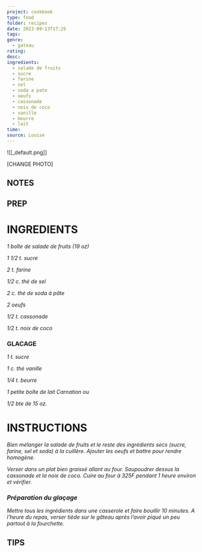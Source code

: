 ```yaml
---
project: cookbook
type: food
folder: recipes
date: 2023-09-13T17:25
tags: 
genre:
  - gateau
rating: 
desc: 
ingredients:
  - salade de fruits
  - sucre
  - farine
  - sel
  - soda a pate
  - oeufs
  - cassonade
  - noix de coco
  - vanille
  - beurre
  - lait
time: 
source: Louise
---
```


![[_default.png]]

[CHANGE PHOTO]


## NOTES




## PREP


# INGREDIENTS

_1 boîte de salade de fruits (19 oz)_

_1 1/2 t. sucre_

_2 t. farine_

_1/2 c. thé de sel_

_2 c. thé de soda à pâte_

_2 oeufs_

_1/2 t. cassonade_

_1/2 t. noix de coco_

### GLACAGE

_1 t. sucre_

_1 c. thé vanille_

_1/4 t. beurre_

_1 petite boîte de lait Carnation ou_

_1/2 bte de 15 oz._




# INSTRUCTIONS

_Bien mélanger la salade de fruits et le reste_
_des ingrédients secs (sucre, farine, sel et soda)_
_à la cuillère. Ajouter les oeufs et battre pour_
_rendre homogène._

_Verser dans un plat bien graissé allant au four._
_Saupoudrer dessus la cassonade et la noix_
_de coco. Cuire au four à 325F pendant 1 heure_
_environ et vérifier._

### _Préparation du glaçage_

_Mettre tous les ingrédients dans une casserole_
_et faire bouillir 10 minutes. A l’heure du_
_repas, verser tiède sur le gâteau après l’avoir_
_piqué un peu partout à la fourchette._




## TIPS



